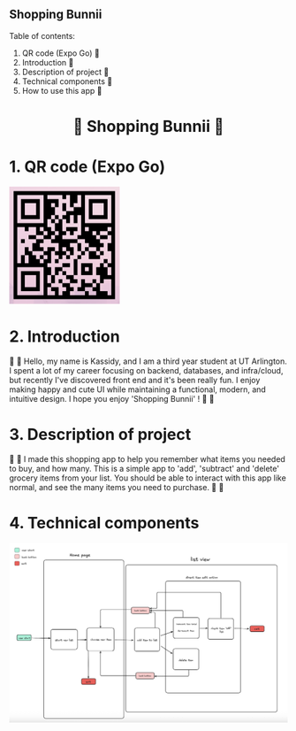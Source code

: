 ## Shopping Bunnii
Table of contents:
1. QR code (Expo Go) 🍓
2. Introduction 🍓
3. Description of project 🍓
4. Technical components 🍓
5. How to use this app 🍓

<h1 align="center">🍓 Shopping Bunnii 🍓</h1>

# 1. QR code (Expo Go)

<p align="left">
  <img src="QR%20-%20shopping%20bunnii.png" alt="QR code" width="200">
</p>


# 2. Introduction
🍓 🐻 
Hello, my name is Kassidy, and I am a third year student at UT Arlington. I spent a lot of my career focusing on backend, databases, and infra/cloud, but recently I've discovered front end and it's been really fun. I enjoy making happy and cute UI while maintaining a functional, modern, and intuitive design. I hope you enjoy 'Shopping Bunnii' ! 
🍓 🐻


# 3. Description of project
🍓 🐻 I made this shopping app to help you remember what items you needed to buy, and how many. This is a simple app to 'add', 'subtract' and 'delete' grocery items from your list. You should be able to interact with this app like normal, and see the many items you need to purchase. 🍓 🐻


# 4. Technical components
<p align="left">
  <img src="UML%20shopping%20bunnii.png" alt="QR code" width="800">
</p>







